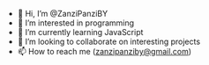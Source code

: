 - 👋 Hi, I’m @ZanziPanziBY
- 👀 I’m interested in programming
- 🌱 I’m currently learning JavaScript
- 💞️ I’m looking to collaborate on interesting projects
- 📫 How to reach me (zanzipanziby@gmail.com)

<!---
zanzipanziby/zanzipanziby is a ✨ special ✨ repository because its `README.md` (this file) appears on your GitHub profile.
You can click the Preview link to take a look at your changes.
--->
